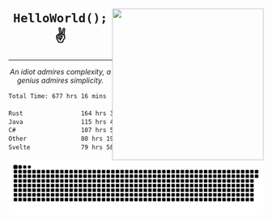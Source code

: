 <div text-align="center">
    <img src="https://i.imgur.com/h1q15Kt.gife" align="right" width="299" height="299">
    <h1 align="center"><code>HelloWorld();</code> ✌️</h1>
    <hr>
    <p align="center"><i>An idiot admires complexity, a genius admires simplicity.</i></p>
</div>

<!--START_SECTION:waka-->

```txt
Total Time: 677 hrs 16 mins

Rust                164 hrs 30 mins █████▒░░░░░░░░░░░░░░░░░░░   21.71 %
Java                115 hrs 44 mins ███▓░░░░░░░░░░░░░░░░░░░░░   15.28 %
C#                  107 hrs 56 mins ███▓░░░░░░░░░░░░░░░░░░░░░   14.25 %
Other               80 hrs 19 mins  ██▓░░░░░░░░░░░░░░░░░░░░░░   10.60 %
Svelte              79 hrs 58 mins  ██▓░░░░░░░░░░░░░░░░░░░░░░   10.56 %
```

<!--END_SECTION:waka-->

<picture>
  <source media="(prefers-color-scheme: dark)" srcset="https://raw.githubusercontent.com/Somfic/Somfic/main/github-contribution-grid-snake-dark.svg">
  <source media="(prefers-color-scheme: light)" srcset="https://raw.githubusercontent.com/Somfic/Somfic/main/github-contribution-grid-snake.svg">
  <img alt="github contribution grid snake animation" src="https://raw.githubusercontent.com/Somfic/Somfic/main/github-contribution-grid-snake.svg">
</picture>
